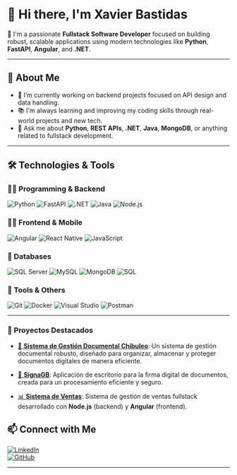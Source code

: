# 👋 Hi there, I'm Xavier Bastidas

🎯 I'm a passionate **Fullstack Software Developer** focused on building robust, scalable applications using modern technologies like **Python**, **FastAPI**, **Angular**, and **.NET**.

---

## 🧠 About Me

- 🔨 I’m currently working on backend projects focused on API design and data handling.
- 📚 I'm always learning and improving my coding skills through real-world projects and new tech.
- 💬 Ask me about **Python**, **REST APIs**, **.NET**, **Java**, **MongoDB**, or anything related to fullstack development.

---

## 🛠️ Technologies & Tools

### 👨‍💻 Programming & Backend
![Python](https://img.shields.io/badge/Python-3776AB?style=flat&logo=python&logoColor=white)
![FastAPI](https://img.shields.io/badge/FastAPI-009688?style=flat&logo=fastapi&logoColor=white)
![.NET](https://img.shields.io/badge/.NET-512BD4?style=flat&logo=dotnet&logoColor=white)
![Java](https://img.shields.io/badge/Java-ED8B00?style=flat&logo=java&logoColor=white)
![Node.js](https://img.shields.io/badge/Node.js-339933?style=flat&logo=node.js&logoColor=white)

### 🧑‍🎨 Frontend & Mobile
![Angular](https://img.shields.io/badge/Angular-DD0031?style=flat&logo=angular&logoColor=white)
![React Native](https://img.shields.io/badge/React_Native-20232A?style=flat&logo=react&logoColor=61DAFB)
![JavaScript](https://img.shields.io/badge/JavaScript-F7DF1E?style=flat&logo=javascript&logoColor=black)

### 💾 Databases
![SQL Server](https://img.shields.io/badge/SQL_Server-CC2927?style=flat&logo=microsoftsqlserver&logoColor=white)
![MySQL](https://img.shields.io/badge/MySQL-4479A1?style=flat&logo=mysql&logoColor=white)
![MongoDB](https://img.shields.io/badge/MongoDB-47A248?style=flat&logo=mongodb&logoColor=white)
![SQL](https://img.shields.io/badge/SQL-003B57?style=flat&logo=sqlite&logoColor=white)

### 🔧 Tools & Others
![Git](https://img.shields.io/badge/Git-F05032?style=flat&logo=git&logoColor=white)
![Docker](https://img.shields.io/badge/Docker-2496ED?style=flat&logo=docker&logoColor=white)
![Visual Studio](https://img.shields.io/badge/Visual%20Studio-5C2D91?style=flat&logo=visualstudio&logoColor=white)
![Postman](https://img.shields.io/badge/Postman-FF6C37?style=flat&logo=postman&logoColor=white)

---

### 🚀 Proyectos Destacados

- [📂 **Sistema de Gestión Documental Chibuleo**](https://cloud.chibuleo.com/sistemagd/login): Un sistema de gestión documental robusto, diseñado para organizar, almacenar y proteger documentos digitales de manera eficiente.

- [📘 **SignaGB**](https://github.com/xavierbastidas/SignerDesktopApp.git): Aplicación de escritorio para la firma digital de documentos, creada para un procesamiento eficiente y seguro.

- [📊 **Sistema de Ventas**](https://github.com/xavierbastidas/SalesSystem.git): Sistema de gestión de ventas fullstack desarrollado con **Node.js** (backend) y **Angular** (frontend).


## 📫 Connect with Me

[![LinkedIn](https://img.shields.io/badge/LinkedIn-blue?style=flat&logo=linkedin)](https://www.linkedin.com/in/xavierbastidas/)  
[![GitHub](https://img.shields.io/badge/GitHub-181717?style=flat&logo=github&logoColor=white)](https://github.com/xavierbastidas)

---




